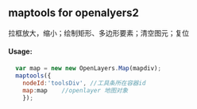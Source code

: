 ## maptools for openalyers2   
   拉框放大，缩小；绘制矩形、多边形要素；清空图元；复位
#### Usage:
```js
  var map = new new OpenLayers.Map(mapdiv);  
  maptools({
	nodeId:'toolsDiv', //工具条所在容器id
	map:map    //openlayer 地图对象
	});  
  